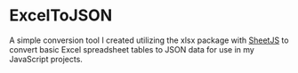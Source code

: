 # ExcelToJSON

A simple conversion tool I created utilizing the xlsx package with <a href="https://www.npmjs.com/package/xlsx">SheetJS</a> to convert basic Excel spreadsheet tables to JSON data for use in my JavaScript projects.
